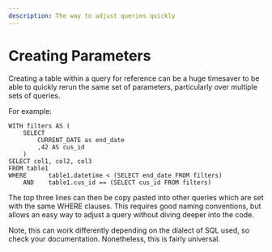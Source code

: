 ```yaml
---
description: The way to adjust queries quickly
---
```


# Creating Parameters

Creating a table within a query for reference can be a huge timesaver to be able to quickly rerun the same set of parameters, particularly over multiple sets of queries.

For example:

```text
WITH filters AS (
    SELECT 
        CURRENT_DATE as end_date
        ,42 AS cus_id
    )
SELECT col1, col2, col3
FROM table1
WHERE      table1.datetime < (SELECT end_date FROM filters)
    AND    table1.cus_id == (SELECT cus_id FROM filters)
```

The top three lines can then be copy pasted into other queries which are set with the same WHERE clauses.  This requires good naming conventions, but allows an easy way to adjust a query without diving deeper into the code.

Note, this can work differently depending on the dialect of SQL used, so check your documentation.  Nonetheless, this is fairly universal.



